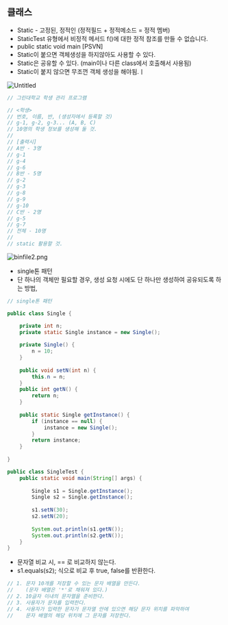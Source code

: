 ## 클래스
- Static - 고정된, 정적인 (정적필드 + 정적메소드 = 정적 멤버)
- StaticTest 유형에서 비정적 메서드 f()에 대한 정적 참조를 만들 수 없습니다.
- public static void main [PSVN]
- Static이 붙으면 객체생성을 하지않아도 사용할 수 있다.
- Static은 공유할 수 있다. (main이나 다른 class에서 호출해서 사용됨)
- Static이 붙지 않으면 무조껀 객체 생성을 해야됨.ㅣ

![Untitled](https://s3-us-west-2.amazonaws.com/secure.notion-static.com/09dd48b0-dfa0-44a4-92c8-c6360e0ef5d7/Untitled.png)

```java
// 그린대학교 학생 관리 프로그램

// <학생>
// 번호, 이름, 반, (생성자에서 등록할 것)
// g-1, g-2, g-3... (A, B, C)
// 10명의 학생 정보를 생성해 둘 것.
//
// [출력시]
// A반 - 3명
// g-1
// g-4
// g-6
// B반 - 5명
// g-2
// g-3
// g-8
// g-9
// g-10
// C반 - 2명
// g-5
// g-7
// 전체 - 10명
//
// static 활용할 것.

```

![binfile2.png](https://s3-us-west-2.amazonaws.com/secure.notion-static.com/3cf15ff6-39bf-4596-a275-5acf3b690542/binfile2.png)

- single톤 패턴
- 단 하나의 객체만 필요할 경우, 생성 요청 시에도 단 하나만 생성하여
   공유되도록 하는 방법,

```java
// single톤 패턴

public class Single {

	private int n;
	private static Single instance = new Single();
	
	private Single() {
		n = 10;
	}
	
	public void setN(int n) {
		this.n = n;
	}
	public int getN() {
		return n;
	}
	
	public static Single getInstance() {
		if (instance == null) {
			instance = new Single();
		}
		return instance;
	}
	
}

public class SingleTest {
	public static void main(String[] args) {
		
		Single s1 = Single.getInstance();
		Single s2 = Single.getInstance();
		
		s1.setN(30);
		s2.setN(20);
		
		System.out.println(s1.getN());
		System.out.println(s2.getN());
	}
}
```

- 문자열 비교 시, == 로 비교하지 않는다.
- s1.equals(s2); 식으로 비교 후 true, false를 반환한다.

```java
// 1. 문자 10개를 저장할 수 있는 문자 배열을 만든다.
//    (문자 배열은 '*'로 채워져 있다.)
// 2. 10글자 이내의 문자열을 준비한다.
// 3. 사용자가 문자를 입력한다.
// 4. 사용자가 입력한 문자가 문자열 안에 있으면 해당 문자 위치를 파악하여
//    문자 배열의 해당 위치에 그 문자를 저장한다.
```